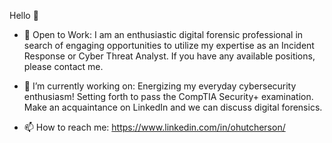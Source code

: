 Hello 👋


- 🤖 Open to Work: I am an enthusiastic digital forensic professional in search of engaging opportunities to utilize my expertise as an Incident Response or Cyber Threat Analyst. If you have any available positions, please contact me.
  
- 🔭 I’m currently working on: Energizing my everyday cybersecurity enthusiasm! Setting forth to pass the CompTIA Security+ examination.  Make an acquaintance on LinkedIn and we can discuss digital forensics.

- 📫 How to reach me: https://www.linkedin.com/in/ohutcherson/
<!---
ohutcherson/ohutcherson is a ✨ special ✨ repository because its `README.md` (this file) appears on your GitHub profile.
You can click the Preview link to take a look at your changes.
--->
